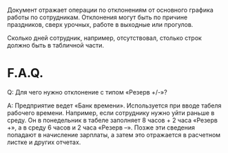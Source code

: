 Документ отражает операции по отклонениям от основного графика работы по сотрудникам. Отклонения могут быть по причине праздников, сверх урочных, работе в выходные или прогулов.

Сколько дней сотрудник, например, отсутствовал, столько строк должно быть в табличной части.

# F.A.Q.

Q: Для чего нужно отклонение с типом «Резерв +/-»?

A: Предприятие ведет «Банк времени». Используется при вводе табеля рабочего времени. Например, если сотруднику нужно уйти раньше в среду. Он в понедельник в табеле заполняет 8 часов + 2 часа «Резерв +», а в среду 6 часов и 2 часа «Резерв –». Позже эти сведения попадают в начисление зарплаты, а затем это отражается в расчетном листке и других отчетах.